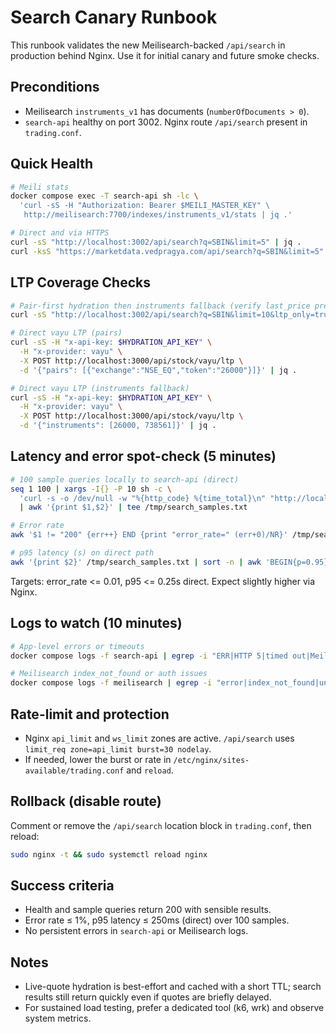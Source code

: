 # Search Canary Runbook

This runbook validates the new Meilisearch-backed `/api/search` in production behind Nginx. Use it for initial canary and future smoke checks.

## Preconditions
- Meilisearch `instruments_v1` has documents (`numberOfDocuments > 0`).
- `search-api` healthy on port 3002. Nginx route `/api/search` present in `trading.conf`.

## Quick Health
```bash
# Meili stats
docker compose exec -T search-api sh -lc \
  'curl -sS -H "Authorization: Bearer $MEILI_MASTER_KEY" \
   http://meilisearch:7700/indexes/instruments_v1/stats | jq .'

# Direct and via HTTPS
curl -sS "http://localhost:3002/api/search?q=SBIN&limit=5" | jq .
curl -ksS "https://marketdata.vedpragya.com/api/search?q=SBIN&limit=5" | jq .
```

## LTP Coverage Checks
```bash
# Pair-first hydration then instruments fallback (verify last_price present)
curl -sS "http://localhost:3002/api/search?q=SBIN&limit=10&ltp_only=true" | jq .

# Direct vayu LTP (pairs)
curl -sS -H "x-api-key: $HYDRATION_API_KEY" \
  -H "x-provider: vayu" \
  -X POST http://localhost:3000/api/stock/vayu/ltp \
  -d '{"pairs": [{"exchange":"NSE_EQ","token":"26000"}]}' | jq .

# Direct vayu LTP (instruments fallback)
curl -sS -H "x-api-key: $HYDRATION_API_KEY" \
  -H "x-provider: vayu" \
  -X POST http://localhost:3000/api/stock/vayu/ltp \
  -d '{"instruments": [26000, 738561]}' | jq .
```

## Latency and error spot-check (5 minutes)
```bash
# 100 sample queries locally to search-api (direct)
seq 1 100 | xargs -I{} -P 10 sh -c \
  'curl -s -o /dev/null -w "%{http_code} %{time_total}\n" "http://localhost:3002/api/search?q=SBIN&limit=5"' \
  | awk '{print $1,$2}' | tee /tmp/search_samples.txt

# Error rate
awk '$1 != "200" {err++} END {print "error_rate=" (err+0)/NR}' /tmp/search_samples.txt

# p95 latency (s) on direct path
awk '{print $2}' /tmp/search_samples.txt | sort -n | awk 'BEGIN{p=0.95} {a[NR]=$1} END{idx=int(NR*p); if(idx==0)idx=1; print a[idx]}'
```
Targets: error_rate <= 0.01, p95 <= 0.25s direct. Expect slightly higher via Nginx.

## Logs to watch (10 minutes)
```bash
# App-level errors or timeouts
docker compose logs -f search-api | egrep -i "ERR|HTTP 5|timed out|Meili search failed|circuit"

# Meilisearch index_not_found or auth issues
docker compose logs -f meilisearch | egrep -i "error|index_not_found|unauthorized"
```

## Rate-limit and protection
- Nginx `api_limit` and `ws_limit` zones are active. `/api/search` uses `limit_req zone=api_limit burst=30 nodelay`.
- If needed, lower the burst or rate in `/etc/nginx/sites-available/trading.conf` and `reload`.

## Rollback (disable route)
Comment or remove the `/api/search` location block in `trading.conf`, then reload:
```bash
sudo nginx -t && sudo systemctl reload nginx
```

## Success criteria
- Health and sample queries return 200 with sensible results.
- Error rate ≤ 1%, p95 latency ≤ 250ms (direct) over 100 samples.
- No persistent errors in `search-api` or Meilisearch logs.

## Notes
- Live-quote hydration is best-effort and cached with a short TTL; search results still return quickly even if quotes are briefly delayed.
- For sustained load testing, prefer a dedicated tool (k6, wrk) and observe system metrics.
